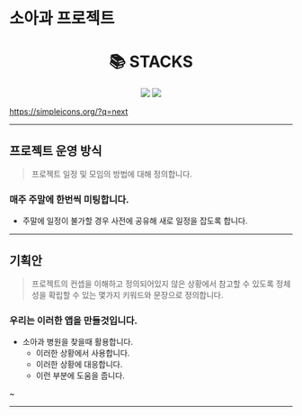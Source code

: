 # 소아과 프로젝트

<div align=center><h1>📚 STACKS</h1></div>

<div align=center> 
 <img src="https://img.shields.io/badge/react-61DAFB?style=for-the-badge&logo=react&logoColor=black"> 
 <img src="https://img.shields.io/badge/NEXT.js-000000?style=for-the-badge&logo=next.js&logoColor=white">
</div>

https://simpleicons.org/?q=next


----------------------------


## 프로젝트 운영 방식

> 프로젝트 일정 및 모임의 방법에 대해 정의합니다.

### 매주 주말에 한번씩 미팅합니다.

* 주말에 일정이 불가할 경우 사전에 공유해 새로 일정을 잡도록 합니다.





----------------------------



## 기획안

> 프로젝트의 컨셉을 이해하고 정의되어있지 않은 상황에서 참고할 수 있도록 정체성을 확립할 수 있는 몇가지 키워드와 문장으로 정의합니다.


### 우리는 이러한 앱을 만들것입니다.

* 소아과 병원을 찾을때 활용합니다.
  * 이러한 상황에서 사용합니다.
  * 이러한 상황에 대응합니다.
  * 이런 부분에 도움을 줍니다.

~


----------------------------


